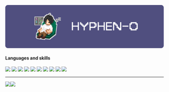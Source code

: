 [![redpanda's GitHub Banner](./assets/profile.png)]()

#### Languages and skills
<img src="https://img.shields.io/badge/-Next.js-000000.svg?logo=next.js&style=for-the-badge">
<img src="https://img.shields.io/badge/-React-ffffff.svg?logo=react&style=for-the-badge">
<img src="https://img.shields.io/badge/-Python-ffff99.svg?logo=python&style=for-the-badge">
<img src="https://img.shields.io/badge/-Typescript-ffff99.svg?logo=typescript&style=for-the-badge">
<img src="https://img.shields.io/badge/-Javascript-ffff99.svg?logo=javascript&style=for-the-badge">
<img src="https://img.shields.io/badge/-Php-ffff99.svg?logo=php&style=for-the-badge">
<img src="https://img.shields.io/badge/-Laravel-E74430.svg?logo=laravel&style=for-the-badge">
<img src="https://img.shields.io/badge/-Docker-1488C6.svg?logo=docker&style=for-the-badge">
<img src="https://img.shields.io/badge/-Html5-ffff99.svg?logo=html5&style=for-the-badge">
<img src="https://img.shields.io/badge/-Css3-1572B6.svg?logo=css3&style=for-the-badge">

-----

<a href="https://github.com/hyphen-o/github-readme-stats">
  <img  align="left" src="https://github-readme-stats.vercel.app/api?username=hyphen-o&theme=vue-dark&show_icons=true" />
</a>
<a href="https://github.com/hyphen-o/github-readme-stats">
  <img  align="left" src="https://github-readme-stats.vercel.app/api/top-langs/?username=hyphen-o&theme=vue-dark&show_icons=true&layout=compact" />
</a>
<!--
**hyphen-o/hyphen-o** is a ✨ _special_ ✨ repository because its `README.md` (this file) appears on your GitHub profile.

Here are some ideas to get you started:

- 🔭 I’m currently working on ...
- 🌱 I’m currently learning ...
- 👯 I’m looking to collaborate on ...
- 🤔 I’m looking for help with ...
- 💬 Ask me about ...
- 📫 How to reach me: ...
- 😄 Pronouns: ...
- ⚡ Fun fact: ...
-->

